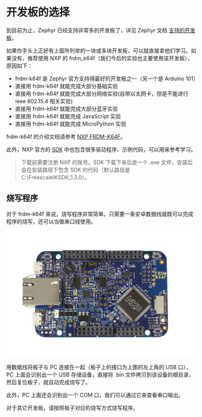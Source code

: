 ﻿# 开发板的选择

到目前为止，Zephyr 已经支持非常多的开发板了，详见 Zephyr 文档 [支持的开发板](http://iot-fans.xyz/zephyr/doc/boards/boards.html)。

如果你手头上正好有上面所列举的一块或多块开发板，可以就直接拿他们学习。如果没有，推荐使用 NXP 的 frdm_k64f（我们今后的实验也主要使用该开发板），原因如下：
- frdm-k64f 是 Zephyr 官方支持得最好的开发板之一（另一个是 Arduino 101）
- 直接用 frdm-k64f 就能完成大部分基础实验
- 直接用 frdm-k64f 就能完成大部分网络实验(自带以太网卡，但是不能进行 ieee 802.15.4 相关实验)
- 直接用 frdm-k64f 就能完成大部分蓝牙实验
- 直接用 frdm-k64f 就能完成 JavaScript 实验
- 直接用 frdm-k64f 就能完成 MicroPython 实验

frdm-k64f 的介绍文档请参考 [NXP FRDM-K64F](http://iot-fans.xyz/zephyr/doc/boards/arm/frdm_k64f/doc/frdm_k64f.html)。

此外，NXP 官方的 [SDK](https://mcuxpresso.nxp.com/en/license?hash=7352a00d5166ebf9cc83f1442c02d98e&hash_download=1) 中也包含很多驱动程序、示例代码，可以用来参考学习。

> 下载前需要注册 NXP 的账号。SDK 下载下来后是一个 .exe 文件，安装后会在安装路径下包含 SDK 的代码（默认路径是 C:\Freescale\KSDK_1.3.0）。

## 烧写程序

对于 frdm-k64f 来说，烧写程序非常简单。只需要一条安卓数据线就既可以完成程序的烧写，还可以当做串口线使用。

<center><img src="./frdm_k64f.jpg" /></center>

用数据线将板子与 PC 连接在一起（板子上的接口为上图的左上角的 USB 口），PC 上面会识别出一个 USB 存储设备，直接将 .bin 文件拷贝到该设备的根目录，然后复位板子，就自动完成烧写了。

此外，PC 上面还会识别出一个 COM 口，我们可以通过它来查看串口输出。

对于其它开发板，请按照板子对应的烧写方式烧写程序。

